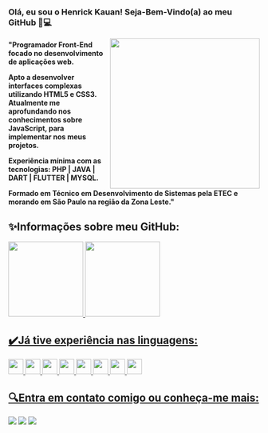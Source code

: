 ### Olá, eu sou o Henrick Kauan! Seja-Bem-Vindo(a) ao meu GitHub 👋💻
<img src="https://user-images.githubusercontent.com/67925810/182500942-eb442355-b199-471f-929f-9c32f3e84587.png" width="300px" height="300px" align="right">
<h4>"Programador Front-End focado no desenvolvimento de aplicações web.

Apto a desenvolver interfaces complexas utilizando HTML5 e CSS3.
Atualmente me aprofundando nos conhecimentos sobre JavaScript, para implementar nos meus projetos.

Experiência mínima com as tecnologias: PHP | JAVA | DART | FLUTTER | MYSQL.

Formado em Técnico em Desenvolvimento de Sistemas pela ETEC e morando em São Paulo na região da Zona Leste."
</h4>

<div>
  <h2>✨Informações sobre meu GitHub:</h2>
  <a href="https://github.com/henrickkauan">
  <img height="150em" src="https://github-readme-stats.vercel.app/api?username=henrickkauan&show_icons=true&theme=gotham&include_all_commits=true&count_private=true"/>
  <img height="150em" src="https://github-readme-stats.vercel.app/api/top-langs/?username=henrickkauan&layout=compact&langs_count=7&theme=gotham"/>
</div>
  
<div>
 <h2>✔️Já tive experiência nas linguagens:</h2>
   <img height="30em" src="https://img.shields.io/badge/HTML5-E34F26?style=for-the-badge&logo=html5&logoColor=white"/>  
   <img height="30em" src="https://img.shields.io/badge/CSS3-1572B6?style=for-the-badge&logo=css3&logoColor=white"/>  
   <img height="30em" src="https://img.shields.io/badge/JavaScript-323330?style=for-the-badge&logo=javascript&logoColor=F7DF1E"/>  
   <img height="30em" src="https://img.shields.io/badge/PHP-777BB4?style=for-the-badge&logo=php&logoColor=white"/>
   <img height="30em" src="https://img.shields.io/badge/Dart-0175C2?style=for-the-badge&logo=dart&logoColor=white"/>
   <img height="30em" src="https://img.shields.io/badge/Flutter-02569B?style=for-the-badge&logo=flutter&logoColor=white"/>
   <img height="30em" src="https://img.shields.io/badge/Java-ED8B00?style=for-the-badge&logo=java&logoColor=white"/>
   <img height="30em" src="https://img.shields.io/badge/MySQL-00000F?style=for-the-badge&logo=mysql&logoColor=white"/>
</div>

<div> 
  <h2>🔍Entra em contato comigo ou conheça-me mais:</h2>
  <a href = "mailto:henrickof2016@gmail.com"><img src="https://img.shields.io/badge/-Gmail-%23333?style=for-the-badge&logo=gmail&logoColor=white" target="_blank"></a>
   <a href="https://www.linkedin.com/in/henrick-kauan-a920831b7/" target="_blank"><img src="https://img.shields.io/badge/-LinkedIn-%230077B5?style=for-the-badge&logo=linkedin&logoColor=white" target="_blank"></a> 
  <a href="https://www.instagram.com/iaehenrick/" target="_blank"><img src="https://img.shields.io/badge/-Instagram-%23E4405F?style=for-the-badge&logo=instagram&logoColor=white" target="_blank"></a>
</div>
  

  

